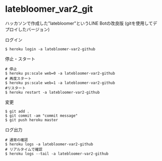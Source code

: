# latebloomer_var2_git
ハッカソンで作成した"latebloomer"というLINE Botの改良版 (gitを使用してデプロイしたバージョン)

ログイン
```
$ heroku login -a latebloomer-var2-github
```

停止・スタート
``` shell
# 停止 
$ heroku ps:scale web=0 -a latebloomer-var2-github
# 再度スタート
$ heroku ps:scale web=1 -a latebloomer-var2-github
#リスタート
$ heroku restart -a latebloomer-var2-github
```

変更
``` shell
$ git add . 
$ git commit -am "commit message"
$ git push heroku master
```

ログ出力
```shell
# 通常の確認
$ heroku logs -a latebloomer-var2-github
# リアルタイムで確認
$ heroku logs --tail -a latebloomer-var2-github
```
